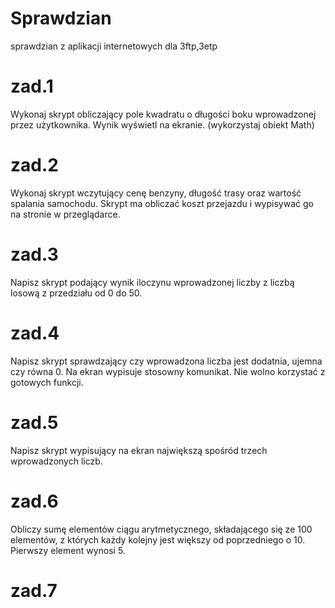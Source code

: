 # Sprawdzian
sprawdzian z aplikacji internetowych dla 3ftp,3etp

# zad.1
Wykonaj skrypt obliczający pole kwadratu o długości boku wprowadzonej
przez użytkownika. Wynik wyświetl na ekranie. (wykorzystaj obiekt Math)

# zad.2
Wykonaj skrypt wczytujący cenę benzyny, długość trasy oraz wartość
spalania samochodu. Skrypt ma obliczać koszt przejazdu i wypisywać go na
stronie w przeglądarce.

# zad.3
Napisz skrypt podający wynik iloczynu wprowadzonej liczby z liczbą
losową z przedziału od 0 do 50.

# zad.4
Napisz skrypt sprawdzający czy wprowadzona liczba jest dodatnia, ujemna
czy równa 0. Na ekran wypisuje stosowny komunikat. Nie wolno korzystać
z gotowych funkcji.

# zad.5
Napisz skrypt wypisujący na ekran największą spośród trzech
wprowadzonych liczb.

# zad.6
Obliczy sumę elementów ciągu arytmetycznego, składającego się ze 100
elementów, z których każdy kolejny jest większy od poprzedniego o 10.
Pierwszy element wynosi 5.

# zad.7
